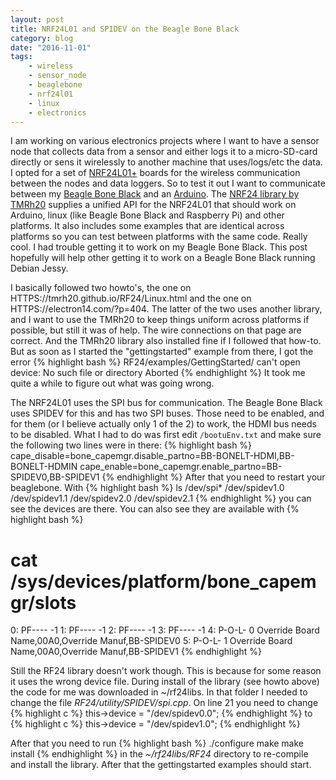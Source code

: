 ```yaml
---
layout: post
title: NRF24L01 and SPIDEV on the Beagle Bone Black
category: blog
date: "2016-11-01"
tags: 
    - wireless
    - sensor_node
    - beaglebone
    - nrf24l01
    - linux
    - electronics
---
```

I am working on various electronics projects where I want to have a sensor node that collects data from a sensor and either logs it to a micro-SD-card directly or sens it wirelessly to another machine that uses/logs/etc the data. I opted for a set of [NRF24L01+](http://www.nordicsemi.com/eng/Products/2.4GHz-RF/nRF24L01) boards for the wireless communication between the nodes and data loggers. So to test it out I want to communicate between my [Beagle Bone Black](http://www.nordicsemi.com/eng/Products/2.4GHz-RF/nRF24L01) and an [Arduino](https://www.arduino.cc/). The [NRF24 library by TMRh20](https://www.arduino.cc/) supplies a unified API for the NRF24L01 that should work on Arduino, linux (like Beagle Bone Black and Raspberry Pi) and other platforms. It also includes some examples that are identical across platforms so you can test between platforms with the same code. Really cool. I had trouble getting it to work on my Beagle Bone Black. This post hopefully will help other getting it to work on a Beagle Bone Black running Debian Jessy.

I basically followed two howto's, the one on HTTPS://tmrh20.github.io/RF24/Linux.html and the one on HTTPS://electron14.com/?p=404. The latter of the two uses another library, and I want to use the TMRh20 to keep things uniform across platforms if possible, but still it was of help. The wire connections on that page are correct. And the TMRh20 library also installed fine if I followed that how-to. But as soon as I started the "gettingstarted" example from there, I got the error
{% highlight bash %}
RF24/examples/GettingStarted/
can't open device: No such file or directory
Aborted
{% endhighlight %}
It took me quite a while to figure out what was going wrong. 

The NRF24L01 uses the SPI bus for communication. The Beagle Bone Black uses SPIDEV for this and has two SPI buses. Those need to be enabled, and for them (or I believe actually only 1 of the 2) to work, the HDMI bus needs to be disabled. What I had to do was first edit `/bootuEnv.txt` and make sure the following two lines were in there:
{% highlight bash %}
cape_disable=bone_capemgr.disable_partno=BB-BONELT-HDMI,BB-BONELT-HDMIN
cape_enable=bone_capemgr.enable_partno=BB-SPIDEV0,BB-SPIDEV1
{% endhighlight %}
After that you need to restart your beaglebone. With
{% highlight bash %}
ls /dev/spi*
/dev/spidev1.0  /dev/spidev1.1  /dev/spidev2.0  /dev/spidev2.1
{% endhighlight %}
you can see the devices are there.
You can also see they are available with
{% highlight bash %}
# cat /sys/devices/platform/bone_capemgr/slots 
0: PF----  -1 
1: PF----  -1 
2: PF----  -1 
3: PF----  -1 
4: P-O-L-   0 Override Board Name,00A0,Override Manuf,BB-SPIDEV0
5: P-O-L-   1 Override Board Name,00A0,Override Manuf,BB-SPIDEV1
{% endhighlight %}

Still the RF24 library doesn't work though. This is because for some reason it uses the wrong device file.
During install of the library (see howto above) the code for me was downloaded in ~/rf24libs. In that folder I needed to change the file *RF24/utility/SPIDEV/spi.cpp*. On line 21 you need to change
{% highlight c %}
this->device = "/dev/spidev0.0";
{% endhighlight %}
to
{% highlight c %}
this->device = "/dev/spidev1.0";
{% endhighlight %}

After that you need to run
{% highlight bash %}
./configure
make
make install
{% endhighlight %}
in the *~/rf24libs/RF24* directory to re-compile and install the library. After that the gettingstarted examples should start.

